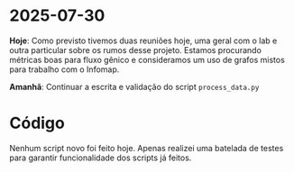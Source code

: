 # 2025-07-30

**Hoje**: Como previsto tivemos duas reuniões hoje, uma geral com o lab e outra particular sobre os rumos desse projeto. Estamos procurando métricas boas para fluxo gênico e consideramos um uso de grafos mistos para trabalho com o Infomap.

**Amanhã**: Continuar a escrita e validação do script `process_data.py`

# Código
Nenhum script novo foi feito hoje. Apenas realizei uma batelada de testes para garantir funcionalidade dos scripts já feitos.
